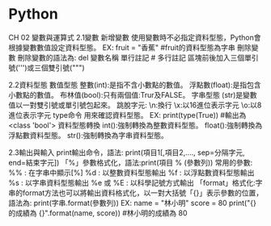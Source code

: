 # Python
CH 02 變數與運算式
  2.1變數
  新增變數
    使用變數時不必指定資料型態，Python會根據變數數值設定資料型態。 EX: fruit = "香蕉"  #fruit的資料型態為字串
  刪除變數
    刪除變數的語法為: del 變數名稱
  單行註記    #
  多行註記    區塊前後加入三個單引號(''')或三個雙引號(""")
  
  2.2資料型態
  數值型態
    整數(int):是指不含小數點的數值。
    浮點數(float):是指包含小數點的數值。
    布林值(bool):只有兩個值:Trur及FALSE。
  字串型態
    (str)是變數值以一對雙引號或單引號包起來。
    跳脫字元:  \n:換行   \x:以16進位表示字元    \o:以8進位表示字元
  type命令
    用來確認資料型態。  EX: print(type(True))   #輸出為  <class 'bool'>
  資料型態轉換
    int():強制轉換為整數資料型態。
    float():強制轉換為浮點數資料型態。
    str():強制轉換為字串資料型態。
    
   2.3輸出與輸入
    print輸出命令，語法: print(項目1[,項目2,...., sep=分隔字元, end=結束字元])
    「%」參數格式化，語法:print(項目 % (參數列))
      常用的參數:
        %% : 在字串中顯示[%]
        %d : 以整數資料型態輸出
        %f : 以浮點數資料型態輸出
        %s : 以字串資料型態輸出
        %e 或 %E : 以科學記號方式輸出
    「format」格式化:字串的format方法也可以將輸出資料格式化，以一對大括號「{}」表示參數的位置，語法為:
        print(字串.format(參數列))
        EX:
        name = "林小明"
        score = 80
        print("{} 的成績為 {}".format(name, score))  #林小明的成績為 80
        
